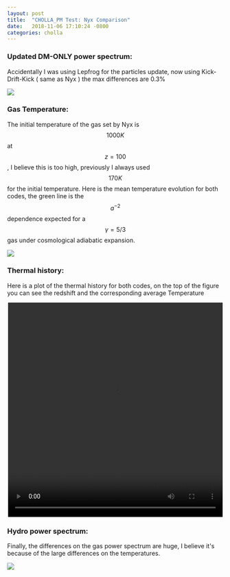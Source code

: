 ```yaml
---
layout: post
title:  "CHOLLA_PM Test: Nyx Comparison"
date:   2018-11-06 17:10:24 -0800
categories: cholla
---
```





### Updated DM-ONLY power spectrum:

Accidentally I was using Lepfrog for the particles update, now using Kick-Drift-Kick ( same as Nyx ) the max differences are 0.3%

<img src="{{ site.url }}assets/images/power_dm_nyx_251.png">


### Gas Temperature:

The initial temperature of the gas set by Nyx is $$1000 K$$ at $$z=100$$,  I believe this is too high, previously I always used $$170 K$$ for the initial temperature. Here is the mean temperature evolution for both codes, the green line is the $$a^{-2}$$ dependence expected for a $$\gamma = 5/3$$ gas under cosmological adiabatic expansion.

<img src="{{ site.url }}assets/images/temp_nyx.png">

### Thermal history:

Here is a plot of the thermal history for both codes, on the top of the figure you can see the redshift and the corresponding average Temperature


<div style="text-align: center">
<video src="{{ site.url }}assets/videos/thermal_history.mp4" width="500" height="500" controls preload> </video>
</div>


### Hydro power spectrum:

Finally, the differences on the gas power spectrum are huge, I believe it's because of the large differences on the temperatures.


<img src="{{ site.url }}assets/images/power_hydro_nyx.png">
